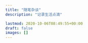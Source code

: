 ```yaml
---
title: "随笔杂谈"
description: "记录生活点滴"

lastmod: 2020-10-06T08:49:55+00:00
draft: false
images: []
---
```

